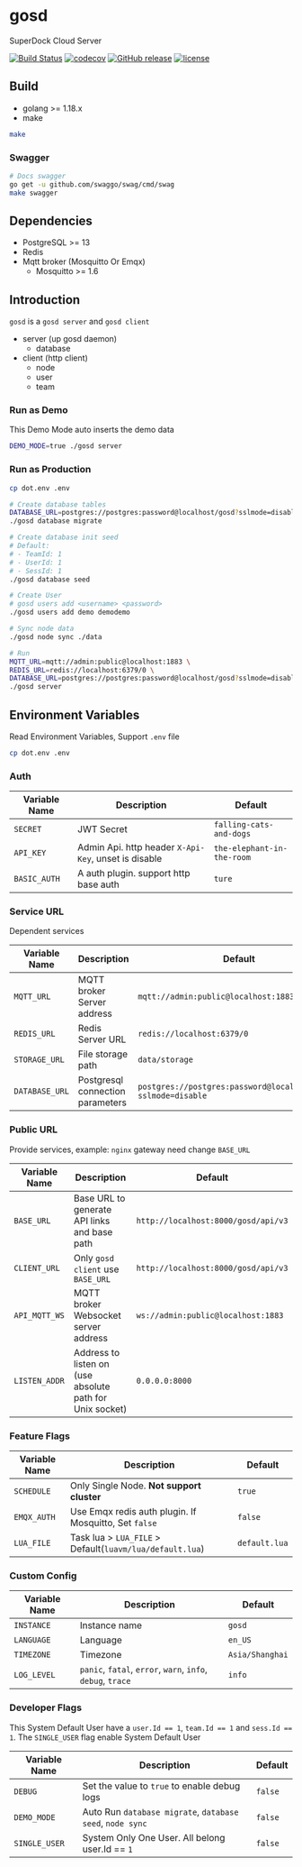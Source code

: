 # gosd

SuperDock Cloud Server

[![Build Status](https://github.com/sb-im/gosd/workflows/ci/badge.svg)](https://github.com/sb-im/gosd/actions?query=workflow%3Aci)
[![codecov](https://codecov.io/gh/sb-im/gosd/branch/master/graph/badge.svg)](https://codecov.io/gh/sb-im/gosd)
[![GitHub release](https://img.shields.io/github/tag/sb-im/gosd.svg?label=release)](https://github.com/sb-im/gosd/releases)
[![license](https://img.shields.io/github/license/sb-im/gosd.svg?maxAge=2592000)](https://github.com/sb-im/gosd/blob/master/LICENSE)

## Build

* golang >= 1.18.x
* make

```bash
make
```

### Swagger

```bash
# Docs swagger
go get -u github.com/swaggo/swag/cmd/swag
make swagger
```

## Dependencies

* PostgreSQL >= 13
* Redis
* Mqtt broker (Mosquitto Or Emqx)
  * Mosquitto >= 1.6

## Introduction

`gosd` is a `gosd server` and `gosd client`

* server (up gosd daemon)
  * database
* client (http client)
  * node
  * user
  * team

### Run as Demo

This Demo Mode auto inserts the demo data

```bash
DEMO_MODE=true ./gosd server
```

### Run as Production

```bash
cp dot.env .env

# Create database tables
DATABASE_URL=postgres://postgres:password@localhost/gosd?sslmode=disable \
./gosd database migrate

# Create database init seed
# Default:
# - TeamId: 1
# - UserId: 1
# - SessId: 1
./gosd database seed

# Create User
# gosd users add <username> <password>
./gosd users add demo demodemo

# Sync node data
./gosd node sync ./data

# Run
MQTT_URL=mqtt://admin:public@localhost:1883 \
REDIS_URL=redis://localhost:6379/0 \
DATABASE_URL=postgres://postgres:password@localhost/gosd?sslmode=disable \
./gosd server
```

## Environment Variables

Read Environment Variables, Support `.env` file

```bash
cp dot.env .env
```

### Auth

Variable Name  | Description                                              | Default
-------------- | -------------------------------------------------------- | -------------------------------------------------------------
`SECRET`       | JWT Secret                                               | `falling-cats-and-dogs`
`API_KEY`      | Admin Api. http header `X-Api-Key`, unset is disable     | `the-elephant-in-the-room`
`BASIC_AUTH`   | A auth plugin. support http base auth                    | `ture`

### Service URL

Dependent services

Variable Name  | Description                                              | Default
-------------- | -------------------------------------------------------- | -------------------------------------------------------------
`MQTT_URL`     | MQTT broker Server address                               | `mqtt://admin:public@localhost:1883`
`REDIS_URL`    | Redis Server URL                                         | `redis://localhost:6379/0`
`STORAGE_URL`  | File storage path                                        | `data/storage`
`DATABASE_URL` | Postgresql connection parameters                         | `postgres://postgres:password@localhost/gosd?sslmode=disable`

### Public URL

Provide services, example: `nginx` gateway need change `BASE_URL`

Variable Name  | Description                                              | Default
-------------- | -------------------------------------------------------- | -------------------------------------------------------------
`BASE_URL`     | Base URL to generate API links and base path             | `http://localhost:8000/gosd/api/v3`
`CLIENT_URL`   | Only `gosd client` use `BASE_URL`                        | `http://localhost:8000/gosd/api/v3`
`API_MQTT_WS`  | MQTT broker Websocket server address                     | `ws://admin:public@localhost:1883`
`LISTEN_ADDR`  | Address to listen on (use absolute path for Unix socket) | `0.0.0.0:8000`

### Feature Flags

Variable Name  | Description                                              | Default
-------------- | -------------------------------------------------------- | -------------------------------------------------------------
`SCHEDULE`     | Only Single Node. **Not support cluster**                | `true`
`EMQX_AUTH`    | Use Emqx redis auth plugin. If Mosquitto, Set `false`    | `false`
`LUA_FILE`     | Task lua > `LUA_FILE` > Default(`luavm/lua/default.lua`) | `default.lua`

### Custom Config

Variable Name  | Description                                              | Default
-------------- | -------------------------------------------------------- | -------------------------------------------------------------
`INSTANCE`     | Instance name                                            | `gosd`
`LANGUAGE`     | Language                                                 | `en_US`
`TIMEZONE`     | Timezone                                                 | `Asia/Shanghai`
`LOG_LEVEL`| `panic`, `fatal`, `error`, `warn`, `info`, `debug`, `trace`  | `info`

### Developer Flags

This System Default User have a `user.Id == 1`, `team.Id == 1` and `sess.Id == 1`.
The `SINGLE_USER` flag enable System Default User

Variable Name  | Description                                              | Default
-------------- | -------------------------------------------------------- | -------------------------------------------------------------
`DEBUG`        | Set the value to `true` to enable debug logs             | `false`
`DEMO_MODE`    | Auto Run `database migrate`, `database seed`, `node sync`| `false`
`SINGLE_USER`  | System Only One User. All belong user.Id == `1`          | `false`

